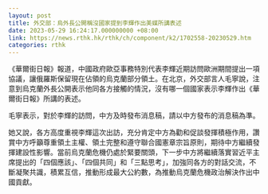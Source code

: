 ```yaml
---
layout: post
title: 外交部：烏外長公開稱沒國家提到李輝作出美媒所講表述
date: 2023-05-29 16:24:17.000000000 +08:00
link: https://news.rthk.hk/rthk/ch/component/k2/1702558-20230529.htm
categories: rthk
---
```


《華爾街日報》報道，中國政府歐亞事務特別代表李輝近期訪問歐洲期間提出一項協議，讓俄羅斯保留現在佔領的烏克蘭部分領土。在北京，外交部言人毛寧說，注意到烏克蘭外長公開表示他同各方接觸的情況，沒有哪一個國家表示李輝作出《華爾街日報》所講的表述。

毛寧表示，對於李輝的訪問，中方及時發布消息稿，請以中方發布的消息稿為準。

她又說，各方高度重視李輝這次出訪，充分肯定中方為勸和促談發揮積極作用，讚賞中方呼籲尊重領土主權、領土完整和遵守聯合國憲章宗旨原則，期待中方繼續發揮建設性影響。當前烏克蘭危機仍處於緊要關頭，下一步中方將繼續落實習近平主席提出的「四個應該」、「四個共同」和「三點思考」，加強同各方的對話交流，不斷凝聚共識，積累互信，推動形成最大公約數，為推動烏克蘭危機政治解決作出中國貢獻。
